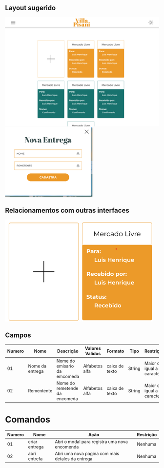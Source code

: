 ## Layout sugerido

![Layout da lista de entregas](../images/entrega-funcionario.png)
![Layout da Criar encomenda](../images/criar-entrega.png)

## Relacionamentos com outras interfaces

![Layout da botao criar](../images/btn-criar-entrega.png)
![Layout da botao criar](../images/btn-entrega.png)

## Campos

| Numero | Nome            | Descrição                     | Valores Validos | Formato        | Tipo   | Restrições                    |
| ------ | --------------- | ----------------------------- | --------------- | -------------- | ------ | ----------------------------- |
| 01     | Nome da entrega | Nome do emisario da emcomeda  | Alfabetos alfa  | caixa de texto | String | Maior ou igual a 3 caracteres |
| 02     | Rementente      | Nome do remetende da encomeda | Alfabetos alfa  | caixa de texto | String | Maior ou igual a 3 caracteres |

# Comandos

| Numero | Nome          | Ação                                             | Restrição |
| ------ | ------------- | ------------------------------------------------ | --------- |
| 01     | criar entrega | Abri o modal para registra uma nova encomenda    | Nenhuma   |
| 02     | abri entrefa  | Abri uma nova pagina com mais detales da entrega | Nenhuma   |
